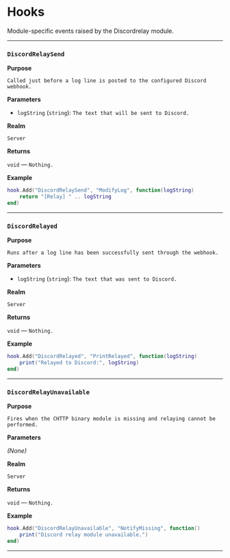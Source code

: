 # Hooks

Module-specific events raised by the Discordrelay module.

---

### `DiscordRelaySend`

**Purpose**

`Called just before a log line is posted to the configured Discord webhook.`

**Parameters**

* `logString` (`string`): `The text that will be sent to Discord.`

**Realm**

`Server`

**Returns**

`void` — `Nothing.`

**Example**

```lua
hook.Add("DiscordRelaySend", "ModifyLog", function(logString)
    return "[Relay] " .. logString
end)
```

---

### `DiscordRelayed`

**Purpose**

`Runs after a log line has been successfully sent through the webhook.`

**Parameters**

* `logString` (`string`): `The text that was sent to Discord.`

**Realm**

`Server`

**Returns**

`void` — `Nothing.`

**Example**

```lua
hook.Add("DiscordRelayed", "PrintRelayed", function(logString)
    print("Relayed to Discord:", logString)
end)
```

---

### `DiscordRelayUnavailable`

**Purpose**

`Fires when the CHTTP binary module is missing and relaying cannot be performed.`

**Parameters**

*(None)*

**Realm**

`Server`

**Returns**

`void` — `Nothing.`

**Example**

```lua
hook.Add("DiscordRelayUnavailable", "NotifyMissing", function()
    print("Discord relay module unavailable.")
end)
```

---

